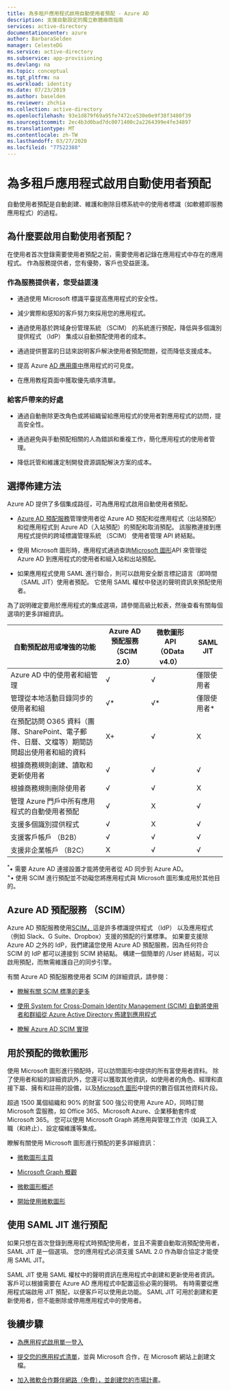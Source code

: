 ```yaml
---
title: 為多租戶應用程式啟用自動使用者預配 - Azure AD
description: 支援自動設定的獨立軟體廠商指南
services: active-directory
documentationcenter: azure
author: BarbaraSelden
manager: CelesteDG
ms.service: active-directory
ms.subservice: app-provisioning
ms.devlang: na
ms.topic: conceptual
ms.tgt_pltfrm: na
ms.workload: identity
ms.date: 07/23/2019
ms.author: baselden
ms.reviewer: zhchia
ms.collection: active-directory
ms.openlocfilehash: 93e1d879f69a95fe7472ce530e0e9f38f3480f39
ms.sourcegitcommit: 2ec4b3d0bad7dc0071400c2a2264399e4fe34897
ms.translationtype: MT
ms.contentlocale: zh-TW
ms.lasthandoff: 03/27/2020
ms.locfileid: "77522388"
---
```

# <a name="enable-automatic-user-provisioning-for-your-multi-tenant-application"></a>為多租戶應用程式啟用自動使用者預配

自動使用者預配是自動創建、維護和刪除目標系統中的使用者標識（如軟體即服務應用程式）的過程。

## <a name="why-enable-automatic-user-provisioning"></a>為什麼要啟用自動使用者預配？

在使用者首次登錄需要使用者預配之前，需要使用者記錄在應用程式中存在的應用程式。 作為服務提供者，您有優勢，客戶也受益匪淺。

### <a name="benefits-to-you-as-the-service-provider"></a>作為服務提供者，您受益匪淺

* 通過使用 Microsoft 標識平臺提高應用程式的安全性。

* 減少實際和感知的客戶努力來採用您的應用程式。

* 通過使用基於跨域身份管理系統 （SCIM） 的系統進行預配，降低與多個識別提供程式 （IdP） 集成以自動預配使用者的成本。

* 通過提供豐富的日誌來説明客戶解決使用者預配問題，從而降低支援成本。

* 提高 Azure [AD 應用庫中](https://azuremarketplace.microsoft.com/marketplace/apps)應用程式的可見度。

* 在應用教程頁面中獲取優先順序清單。

### <a name="benefits-to-your-customers"></a>給客戶帶來的好處

* 通過自動刪除更改角色或將組織留給應用程式的使用者對應用程式的訪問，提高安全性。

* 通過避免與手動預配相關的人為錯誤和重複工作，簡化應用程式的使用者管理。

* 降低託管和維護定制開發資源調配解決方案的成本。

## <a name="choose-a-provisioning-method"></a>選擇佈建方法

Azure AD 提供了多個集成路徑，可為應用程式啟用自動使用者預配。

* [Azure AD 預配服務](../app-provisioning/user-provisioning.md)管理使用者從 Azure AD 預配和從應用程式（出站預配）和從應用程式到 Azure AD（入站預配）的預配和取消預配。 該服務連接到應用程式提供的跨域標識管理系統 （SCIM） 使用者管理 API 終結點。

* 使用 Microsoft 圖形時，應用程式通過查詢[Microsoft 圖形](https://docs.microsoft.com/graph/)API 來管理從 Azure AD 到應用程式的使用者和組入站和出站預配。

* 如果應用程式使用 SAML 進行聯合，則可以啟用安全斷言標記語言（即時間（SAML JIT）使用者預配。 它使用 SAML 權杖中發送的聲明資訊來預配使用者。

為了説明確定要用於應用程式的集成選項，請參閱高級比較表，然後查看有關每個選項的更多詳細資訊。

| 自動預配啟用或增強的功能| Azure AD 預配服務 （SCIM 2.0）| 微軟圖形 API （OData v4.0）| SAML JIT |
|---|---|---|---|
| Azure AD 中的使用者和組管理| √| √| 僅限使用者 |
| 管理從本地活動目錄同步的使用者和組| √*| √*| 僅限使用者* |
| 在預配訪問 O365 資料（團隊、SharePoint、電子郵件、日曆、文檔等）期間訪問超出使用者和組的資料| X+| √| X |
| 根據商務規則創建、讀取和更新使用者| √| √| √ |
| 根據商務規則刪除使用者| √| √| X |
| 管理 Azure 門戶中所有應用程式的自動使用者預配| √| X| √ |
| 支援多個識別提供程式| √| X| √ |
| 支援客戶帳戶 （B2B）| √| √| √ |
| 支援非企業帳戶 （B2C）| X| √| √ |

<sup>*</sup>• 需要 Azure AD 連接設置才能將使用者從 AD 同步到 Azure AD。  
<sup>+</sup >• 使用 SCIM 進行預配並不妨礙您將應用程式與 MIcrosoft 圖形集成用於其他目的。

## <a name="azure-ad-provisioning-service-scim"></a>Azure AD 預配服務 （SCIM）

Azure AD 預配服務使用[SCIM，](https://aka.ms/SCIMOverview)這是許多標識提供程式 （IdP） 以及應用程式（例如 Slack、G Suite、Dropbox）支援的預配的行業標準。 如果要支援除 Azure AD 之外的 IdP，我們建議您使用 Azure AD 預配服務，因為任何符合 SCIM 的 IdP 都可以連接到 SCIM 終結點。 構建一個簡單的 /User 終結點，可以啟用預配，而無需維護自己的同步引擎。 

有關 Azure AD 預配服務使用者 SCIM 的詳細資訊，請參閱： 

* [瞭解有關 SCIM 標準的更多](https://aka.ms/SCIMOverview)

* [使用 System for Cross-Domain Identity Management (SCIM) 自動將使用者和群組從 Azure Active Directory 佈建到應用程式](../app-provisioning/use-scim-to-provision-users-and-groups.md)

* [瞭解 Azure AD SCIM 實現](../app-provisioning/use-scim-to-provision-users-and-groups.md)

## <a name="microsoft-graph-for-provisioning"></a>用於預配的微軟圖形

使用 Microsoft 圖形進行預配時，可以訪問圖形中提供的所有富使用者資料。 除了使用者和組的詳細資訊外，您還可以獲取其他資訊，如使用者的角色、經理和直接下屬、擁有和註冊的設備，以及[Microsoft 圖形](https://docs.microsoft.com/graph/api/overview?view=graph-rest-1.0)中提供的數百個其他資料片段。 

超過 1500 萬個組織和 90% 的財富 500 強公司使用 Azure AD，同時訂閱 Microsoft 雲服務，如 Office 365、Microsoft Azure、企業移動套件或 Microsoft 365。 您可以使用 Microsoft Graph 將應用與管理工作流（如員工入職（和終止）、設定檔維護等集成。 

瞭解有關使用 Microsoft 圖形進行預配的更多詳細資訊：

* [微軟圖形主頁](https://developer.microsoft.com/graph)

* [Microsoft Graph 概觀](https://docs.microsoft.com/graph/overview)

* [微軟圖形概述](https://docs.microsoft.com/graph/auth/)

* [開始使用微軟圖形](https://developer.microsoft.com/graph/get-started)

## <a name="using-saml-jit-for-provisioning"></a>使用 SAML JIT 進行預配

如果只想在首次登錄到應用程式時預配使用者，並且不需要自動取消預配使用者，SAML JIT 是一個選項。 您的應用程式必須支援 SAML 2.0 作為聯合協定才能使用 SAML JIT。

SAML JIT 使用 SAML 權杖中的聲明資訊在應用程式中創建和更新使用者資訊。 客戶可以根據需要在 Azure AD 應用程式中配置這些必需的聲明。 有時需要從應用程式端啟用 JIT 預配，以便客戶可以使用此功能。 SAML JIT 可用於創建和更新使用者，但不能刪除或停用應用程式中的使用者。

## <a name="next-steps"></a>後續步驟

* [為應用程式啟用單一登入](../manage-apps/isv-sso-content.md)

* [提交您的應用程式清單](https://microsoft.sharepoint.com/teams/apponboarding/Apps/SitePages/Default.aspx)，並與 Microsoft 合作，在 Microsoft 網站上創建文檔。

* [加入微軟合作夥伴網路（免費），並創建您的市場計畫](https://partner.microsoft.com/en-us/explore/commercial)。
